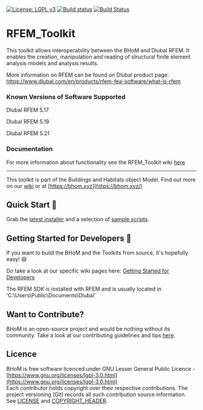
[![License: LGPL v3](https://img.shields.io/badge/License-LGPL%20v3-blue.svg)](https://www.gnu.org/licenses/lgpl-3.0) [![Build status](https://ci.appveyor.com/api/projects/status/ja0l9sovnk48cf31/branch/master?svg=true)](https://ci.appveyor.com/api/projects/status/rfem_toolkit/branch/master) [![Build Status](https://dev.azure.com/BHoMBot/BHoM/_apis/build/status/RFEM_Toolkit/RFEM_Toolkit.CheckCore?branchName=master)](https://dev.azure.com/BHoMBot/BHoM/_build/latest?definitionId=186&branchName=master)


# RFEM_Toolkit

This toolkit allows interoperability between the BHoM and Dlubal RFEM. It enables the creation, manipulation and reading of structural finite element analysis models and analysis results.

More information on RFEM can be found on Dlubal product page:
https://www.dlubal.com/en/products/rfem-fea-software/what-is-rfem


### Known Versions of Software Supported
Dlubal RFEM 5.17

Dlubal RFEM 5.19

Dlubal RFEM 5.21


### Documentation
For more information about functionality see the RFEM_Toolkit wiki [here](https://github.com/BHoM/RFEM_Toolkit/wiki)

---
This toolkit is part of the Buildings and Habitats object Model. Find out more on our [wiki](https://github.com/BHoM/documentation/wiki) or at [https://bhom.xyz](https://bhom.xyz/)

## Quick Start 🚀 

Grab the [latest installer](https://bhom.xyz/) and a selection of [sample scripts](https://github.com/BHoM/samples).


## Getting Started for Developers 🤖 

If you want to build the BHoM and the Toolkits from source, it's hopefully easy! 😄 

Do take a look at our specific wiki pages here: [Getting Started for Developers](https://bhom.xyz/documentation/Contributing/Getting-started-for-developers/)

The RFEM SDK is installed with RFEM and is usually located in 'C:\Users\Public\Documents\Dlubal'

## Want to Contribute? ##

BHoM is an open-source project and would be nothing without its community. Take a look at our contributing guidelines and tips [here](https://github.com/BHoM/BHoM/blob/main/CONTRIBUTING.md).


## Licence ##

BHoM is free software licenced under GNU Lesser General Public Licence - [https://www.gnu.org/licenses/lgpl-3.0.html](https://www.gnu.org/licenses/lgpl-3.0.html)  
Each contributor holds copyright over their respective contributions.
The project versioning (Git) records all such contribution source information.
See [LICENSE](https://github.com/BHoM/BHoM/blob/main/LICENSE) and [COPYRIGHT_HEADER](https://github.com/BHoM/BHoM/blob/main/COPYRIGHT_HEADER.txt).

